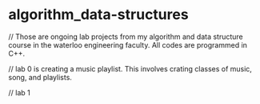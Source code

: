# algorithm_data-structures

// Those are ongoing lab projects from my algorithm and data structure course in the waterloo engineering faculty. All codes are programmed in C++. 

// lab 0 is creating a music playlist. This involves crating classes of music, song, and playlists. 

// lab 1
